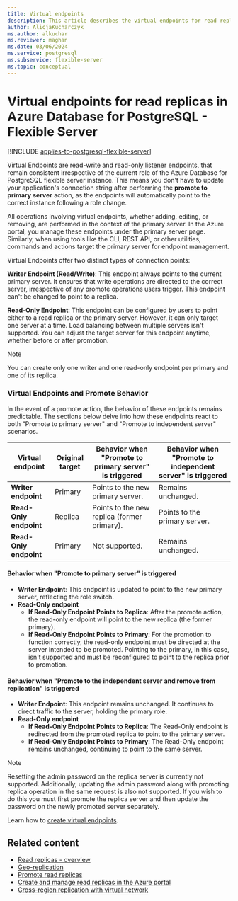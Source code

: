 ```yaml
---
title: Virtual endpoints
description: This article describes the virtual endpoints for read replica feature in Azure Database for PostgreSQL - Flexible Server.
author: AlicjaKucharczyk
ms.author: alkuchar
ms.reviewer: maghan
ms.date: 03/06/2024
ms.service: postgresql
ms.subservice: flexible-server
ms.topic: conceptual
---
```


# Virtual endpoints for read replicas in Azure Database for PostgreSQL - Flexible Server

[!INCLUDE [applies-to-postgresql-flexible-server](../includes/applies-to-postgresql-flexible-server.md)]

Virtual Endpoints are read-write and read-only listener endpoints, that remain consistent irrespective of the current role of the Azure Database for PostgreSQL flexible server instance. This means you don't have to update your application's connection string after performing the **promote to primary server** action, as the endpoints will automatically point to the correct instance following a role change.

All operations involving virtual endpoints, whether adding, editing, or removing, are performed in the context of the primary server. In the Azure portal, you manage these endpoints under the primary server page. Similarly, when using tools like the CLI, REST API, or other utilities, commands and actions target the primary server for endpoint management.

Virtual Endpoints offer two distinct types of connection points:

**Writer Endpoint (Read/Write)**: This endpoint always points to the current primary server. It ensures that write operations are directed to the correct server, irrespective of any promote operations users trigger. This endpoint can't be changed to point to a replica.


**Read-Only Endpoint**: This endpoint can be configured by users to point either to a read replica or the primary server. However, it can only target one server at a time. Load balancing between multiple servers isn't supported. You can adjust the target server for this endpoint anytime, whether before or after promotion.

> [!NOTE]  
> You can create only one writer and one read-only endpoint per primary and one of its replica.

### Virtual Endpoints and Promote Behavior

In the event of a promote action, the behavior of these endpoints remains predictable.
The sections below delve into how these endpoints react to both "Promote to primary server" and "Promote to independent server" scenarios.

| **Virtual endpoint** | **Original target** | **Behavior when "Promote to primary server" is triggered** | **Behavior when "Promote to independent server" is triggered** |
| --- | --- | --- | --- |
| <b> Writer endpoint | Primary | Points to the new primary server. | Remains unchanged. |
| <b> Read-Only endpoint | Replica | Points to the new replica (former primary). | Points to the primary server. |
| <b> Read-Only endpoint | Primary | Not supported. | Remains unchanged. |
#### Behavior when "Promote to primary server" is triggered

- **Writer Endpoint**: This endpoint is updated to point to the new primary server, reflecting the role switch.
- **Read-Only endpoint**
  * **If Read-Only Endpoint Points to Replica**: After the promote action, the read-only endpoint will point to the new replica (the former primary).
  * **If Read-Only Endpoint Points to Primary**: For the promotion to function correctly, the read-only endpoint must be directed at the server intended to be promoted. Pointing to the primary, in this case, isn't supported and must be reconfigured to point to the replica prior to promotion.

#### Behavior when "Promote to the independent server and remove from replication" is triggered

- **Writer Endpoint**: This endpoint remains unchanged. It continues to direct traffic to the server, holding the primary role.
- **Read-Only endpoint**
  * **If Read-Only Endpoint Points to Replica**: The Read-Only endpoint is redirected from the promoted replica to point to the primary server.
  * **If Read-Only Endpoint Points to Primary**: The Read-Only endpoint remains unchanged, continuing to point to the same server.

> [!NOTE]  
> Resetting the admin password on the replica server is currently not supported. Additionally, updating the admin password along with promoting replica operation in the same request is also not supported. If you wish to do this you must first promote the replica server and then update the password on the newly promoted server separately.

Learn how to [create virtual endpoints](how-to-read-replicas-portal.md#create-virtual-endpoints).

## Related content

- [Read replicas - overview](concepts-read-replicas.md)
- [Geo-replication](concepts-read-replicas-geo.md)
- [Promote read replicas](concepts-read-replicas-promote.md)
- [Create and manage read replicas in the Azure portal](how-to-read-replicas-portal.md)
- [Cross-region replication with virtual network](concepts-networking.md#replication-across-azure-regions-and-virtual-networks-with-private-networking)
